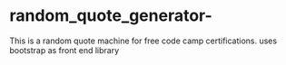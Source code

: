 # random_quote_generator-
This is a random quote machine for free code camp certifications. 
uses bootstrap as front end library
